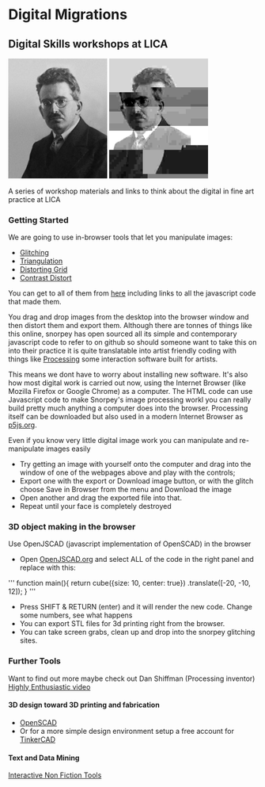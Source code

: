 
# Digital Migrations

## Digital Skills workshops at LICA

<img src="images/walter.jpg" width=200>
<img src="images/walterdistorted.png" width=200>

A series of workshop materials and links to think about the digital in fine art practice at LICA

### Getting Started

We are going to use in-browser tools that let you manipulate images:
 * [Glitching](https://snorpey.github.io/jpg-glitch/)
 * [Triangulation](http://snorpey.github.io/triangulation)
 * [Distorting Grid](http://snorpey.github.io/distort-grid)
 * [Contrast Distort](http://snorpey.github.io/contrast-distort/)

You can get to all of them from [here](http://snorpey.github.io/experiments/) including links to all the javascript code that made them.

You drag and drop images from the desktop into the browser window and then distort them and export them. Although there are tonnes of things like this online, snorpey has open sourced all its simple and contemporary javascript code to refer to on github so should someone want to take this on into their practice it is quite translatable into artist friendly coding with things like [Processing](https://processing.org/) some interaction software built for artists.

This means we dont have to worry about installing new software. It's also how most digital work is carried out now, using the Internet Browser (like Mozilla Firefox or Google Chrome) as a computer. The HTML code can use Javascript code to make Snorpey's image processing workl you can really build pretty much anything a computer does into the browser. 
Processing itself can be downloaded but also used in a modern Internet Browser as [p5js.org](https://p5js.org/).

Even if you know very little digital image work you can manipulate and re-manipulate images easily

 * Try getting an image with yourself onto the computer and drag into the window of one of the webpages above and play with the controls;
 * Export one with the export or Download image button, or with the glitch choose Save in Browser from the menu and Download the image
 * Open another and drag the exported file into that.
 * Repeat until your face is completely destroyed

### 3D object making in the browser

Use OpenJSCAD (javascript implementation of OpenSCAD) in the browser

 * Open [OpenJSCAD.org](https://openjscad.org/) and select ALL of the code in the right panel and replace with this:

'''
    function main(){
           return cube({size: 10, center: true})
              .translate([-20, -10, 12]);
                  }
'''

 * Press SHIFT & RETURN (enter) and it will render the new code. Change some numbers, see what happens
 * You can export STL files for 3d printing right from the browser.
 * You can take screen grabs, clean up and drop into the snorpey glitching sites.

### Further Tools

Want to find out more maybe check out Dan Shiffman (Processing inventor) [Highly Enthusiastic video](http://hello.p5js.org/)

#### 3D design toward 3D printing and fabrication
 * [OpenSCAD](http://www.openscad.org/)
 * Or for a more simple design environment setup a free account for [TinkerCAD](https://www.tinkercad.com/)

#### Text and Data Mining
[Interactive Non Fiction Tools](https://gitlab.com/DomesticScience/InteractiveNonFiction)

